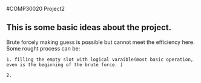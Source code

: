 #COMP30020 Project2 

## This is some basic ideas about the project. 
Brute forcely making guess is possible but cannot meet the efficiency here. 
Some rought process can be: 

    1. filling the empty slot with logical varaible(most basic operation, 
    even is the beginning of the brute force. )

    2.  